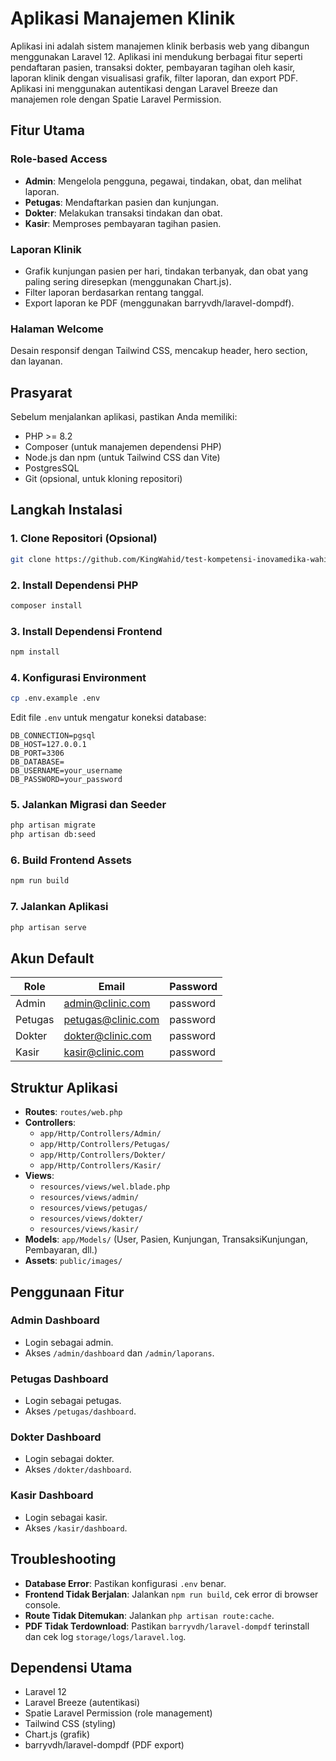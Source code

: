# Aplikasi Manajemen Klinik

Aplikasi ini adalah sistem manajemen klinik berbasis web yang dibangun menggunakan Laravel 12. Aplikasi ini mendukung berbagai fitur seperti pendaftaran pasien, transaksi dokter, pembayaran tagihan oleh kasir, laporan klinik dengan visualisasi grafik, filter laporan, dan export PDF. Aplikasi ini menggunakan autentikasi dengan Laravel Breeze dan manajemen role dengan Spatie Laravel Permission.

## Fitur Utama

### Role-based Access
- **Admin**: Mengelola pengguna, pegawai, tindakan, obat, dan melihat laporan.
- **Petugas**: Mendaftarkan pasien dan kunjungan.
- **Dokter**: Melakukan transaksi tindakan dan obat.
- **Kasir**: Memproses pembayaran tagihan pasien.

### Laporan Klinik
- Grafik kunjungan pasien per hari, tindakan terbanyak, dan obat yang paling sering diresepkan (menggunakan Chart.js).
- Filter laporan berdasarkan rentang tanggal.
- Export laporan ke PDF (menggunakan barryvdh/laravel-dompdf).

### Halaman Welcome
Desain responsif dengan Tailwind CSS, mencakup header, hero section, dan layanan.

## Prasyarat

Sebelum menjalankan aplikasi, pastikan Anda memiliki:
- PHP >= 8.2
- Composer (untuk manajemen dependensi PHP)
- Node.js dan npm (untuk Tailwind CSS dan Vite)
- PostgresSQL
- Git (opsional, untuk kloning repositori)

## Langkah Instalasi

### 1. Clone Repositori (Opsional)
```bash
git clone https://github.com/KingWahid/test-kompetensi-inovamedika-wahidan.git
```

### 2. Install Dependensi PHP
```bash
composer install
```

### 3. Install Dependensi Frontend
```bash
npm install
```

### 4. Konfigurasi Environment
```bash
cp .env.example .env
```
Edit file `.env` untuk mengatur koneksi database:
```
DB_CONNECTION=pgsql
DB_HOST=127.0.0.1
DB_PORT=3306
DB_DATABASE=
DB_USERNAME=your_username
DB_PASSWORD=your_password
```

### 5. Jalankan Migrasi dan Seeder
```bash
php artisan migrate
php artisan db:seed
```

### 6. Build Frontend Assets
```bash
npm run build
```

### 7. Jalankan Aplikasi
```bash
php artisan serve
```

## Akun Default

| Role    | Email                 | Password |
|---------|-----------------------|----------|
| Admin   | admin@clinic.com      | password |
| Petugas | petugas@clinic.com    | password |
| Dokter  | dokter@clinic.com     | password |
| Kasir   | kasir@clinic.com      | password |

## Struktur Aplikasi

- **Routes**: `routes/web.php`
- **Controllers**:
  - `app/Http/Controllers/Admin/`
  - `app/Http/Controllers/Petugas/`
  - `app/Http/Controllers/Dokter/`
  - `app/Http/Controllers/Kasir/`
- **Views**:
  - `resources/views/wel.blade.php`
  - `resources/views/admin/`
  - `resources/views/petugas/`
  - `resources/views/dokter/`
  - `resources/views/kasir/`
- **Models**: `app/Models/` (User, Pasien, Kunjungan, TransaksiKunjungan, Pembayaran, dll.)
- **Assets**: `public/images/`

## Penggunaan Fitur

### Admin Dashboard
- Login sebagai admin.
- Akses `/admin/dashboard` dan `/admin/laporans`.

### Petugas Dashboard
- Login sebagai petugas.
- Akses `/petugas/dashboard`.

### Dokter Dashboard
- Login sebagai dokter.
- Akses `/dokter/dashboard`.

### Kasir Dashboard
- Login sebagai kasir.
- Akses `/kasir/dashboard`.

## Troubleshooting

- **Database Error**: Pastikan konfigurasi `.env` benar.
- **Frontend Tidak Berjalan**: Jalankan `npm run build`, cek error di browser console.
- **Route Tidak Ditemukan**: Jalankan `php artisan route:cache`.
- **PDF Tidak Terdownload**: Pastikan `barryvdh/laravel-dompdf` terinstall dan cek log `storage/logs/laravel.log`.

## Dependensi Utama

- Laravel 12
- Laravel Breeze (autentikasi)
- Spatie Laravel Permission (role management)
- Tailwind CSS (styling)
- Chart.js (grafik)
- barryvdh/laravel-dompdf (PDF export)
